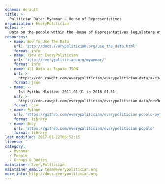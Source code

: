 ```yaml
---
schema: default
title: >-
  Politician Data: Myanmar — House of Representatives
organization: EveryPolitician
notes: >-
  Data on the people within the House of Representatives legislature of Myanmar.
resources:
  - name: How To Use The Data
    url: 'http://docs.everypolitician.org/use_the_data.html'
    format: info
  - name: View on EveryPolitician
    url: 'http://everypolitician.org/myanmar/'
    format: info
  - name: All Data as Popolo JSON
    url: >-
      https://cdn.rawgit.com/everypolitician/everypolitician-data/a7c3cf2f50bc7975c9968c0117aedacbebd272bf/data/Myanmar/House_of_Representatives/ep-popolo-v1.0.json
    format: json
  - name: >-
      1st Pyithu Hluttaw: 2011-01-31 to 2016-01-31
    url: >-
      https://cdn.rawgit.com/everypolitician/everypolitician-data/eee3e62aa529dd2550c9d45418faf40c6745ea3b/data/Myanmar/House_of_Representatives/term-1.csv
    format: csv
  - name: Python
    url: 'https://github.com/everypolitician/everypolitician-popolo-python'
    format: library
  - name: Ruby
    url: 'https://github.com/everypolitician/everypolitician-popolo'
    format: library
last_modified: 2017-01-22T06:52:15
license: ''
category:
  - Myanmar
  - People
  - Groups & Bodies
maintainer: EveryPolitician
maintainer_email: team@everypolitician.org
more_info: http://docs.everypolitician.org
---
```

